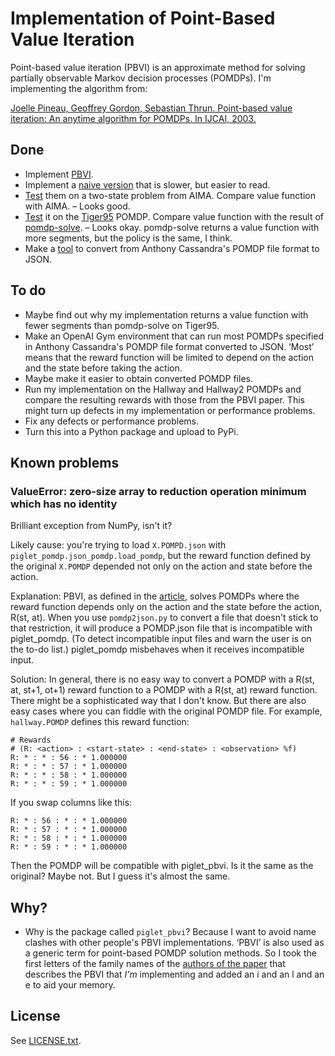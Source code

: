 Implementation of Point-Based Value Iteration
=============================================

Point-based value iteration (PBVI) is an approximate method for solving
partially observable Markov decision processes (POMDPs). I'm implementing the
algorithm from:

<a href="#pbvi-article"></a>
[Joelle Pineau, Geoffrey Gordon, Sebastian Thrun. Point-based value iteration:
An anytime algorithm for POMDPs. In IJCAI,
2003.](http://ri.cmu.edu/pub_files/pub4/pineau_joelle_2003_3/pineau_joelle_2003_3.pdf)


Done
----

- Implement [PBVI](pbvi.py).
- Implement a [naive version](naive_pbvi.py) that is slower, but easier to read.
- [Test](pomdp_play.py) them on a two-state problem from AIMA. Compare value
  function with AIMA. – Looks good.
- [Test](pomdp_test.py) it on the [Tiger95](http://www.pomdp.org/examples/)
  POMDP. Compare value function with the result of
  [pomdp-solve](http://www.pomdp.org/code/index.html). – Looks okay. pomdp-solve
  returns a value function with more segments, but the policy is the same, I
  think.
- Make a [tool](https://github.com/rmoehn/pomdp2json) to convert from Anthony
  Cassandra's POMDP file format to JSON.


To do
-----

- Maybe find out why my implementation returns a value function with fewer
  segments than pomdp-solve on Tiger95.
- Make an OpenAI Gym environment that can run most POMDPs specified in Anthony
  Cassandra's POMDP file format converted to JSON. ‘Most’ means that the reward
  function will be limited to depend on the action and the state before taking
  the action.
- Maybe make it easier to obtain converted POMDP files.
- Run my implementation on the Hallway and Hallway2 POMDPs and compare the
  resulting rewards with those from the PBVI paper. This might turn up defects
  in my implementation or performance problems.
- Fix any defects or performance problems.
- Turn this into a Python package and upload to PyPi.


Known problems
--------------

### ValueError: zero-size array to reduction operation minimum which has no identity

Brilliant exception from NumPy, isn't it?

Likely cause: you're trying to load `X.POMPD.json` with
`piglet_pomdp.json_pomdp.load_pomdp`, but the reward function defined by the
original `X.POMDP` depended not only on the action and state before the action.

Explanation: PBVI, as defined in the [article](#pbvi-article), solves POMDPs
where the reward function depends only on the action and the state before the
action, R(st, at). When you use `pomdp2json.py` to convert a file that doesn't
stick to that restriction, it will produce a POMDP.json file that is
incompatible with piglet_pomdp. (To detect incompatible input files and warn the
user is on the to-do list.) piglet_pomdp misbehaves when it receives
incompatible input.

Solution: In general, there is no easy way to convert a POMDP with a R(st, at,
st+1, ot+1) reward function to a POMDP with a R(st, at) reward function. There
might be a sophisticated way that I don't know. But there are also easy cases
where you can fiddle with the original POMDP file. For example, `hallway.POMDP`
defines this reward function:

```
# Rewards
# (R: <action> : <start-state> : <end-state> : <observation> %f)
R: * : * : 56 : * 1.000000
R: * : * : 57 : * 1.000000
R: * : * : 58 : * 1.000000
R: * : * : 59 : * 1.000000
```

If you swap columns like this:

```
R: * : 56 : * : * 1.000000
R: * : 57 : * : * 1.000000
R: * : 58 : * : * 1.000000
R: * : 59 : * : * 1.000000
```

Then the POMDP will be compatible with piglet_pbvi. Is it the same as the
original? Maybe not. But I guess it's almost the same.


Why?
----

- Why is the package called `piglet_pbvi`? Because I want to avoid name clashes
  with other people's PBVI implementations. ‘PBVI’ is also used as a generic
  term for point-based POMDP solution methods. So I took the first letters of
  the family names of the [authors of the paper](#pbvi-article) that describes
  the PBVI that *I'm* implementing and added an i and an l and an e to aid your
  memory.


License
-------

See [LICENSE.txt](LICENSE.txt).
